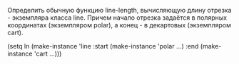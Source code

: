 Определить обычную функцию line-length, вычисляющую длину отрезка - экземпляра класса line. Причем начало отрезка задаётся в полярных координатах (экземпляром polar), а конец - в декартовых (экземпляром cart).

(setq ln (make-instance 'line
           :start (make-instance 'polar ...)
           :end (make-instance 'cart ...)))
